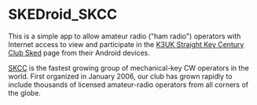 # SKEDroid_SKCC
This is a simple app to allow amateur radio ("ham radio") operators with Internet access to view and participate in the [K3UK Straight Key Century Club Sked](http://www.obriensweb.com/sked/index.php?page=skcc) page from their Android devices.


[SKCC](http://skccgroup.com/) is the fastest growing group of mechanical-key CW operators in the world. First organized in January 2006, our club has grown rapidly to include thousands of licensed amateur-radio operators from all corners of the globe.
